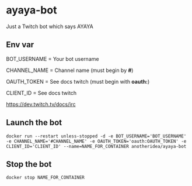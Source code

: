 # ayaya-bot
Just a Twitch bot which says AYAYA


## Env var
BOT_USERNAME = Your bot username

CHANNEL_NAME = Channel name (must begin by **#**)

OAUTH_TOKEN = See docs twitch (must begin with **oauth:**)

CLIENT_ID = See docs twitch

https://dev.twitch.tv/docs/irc

## Launch the bot
`docker run --restart unless-stopped -d -e BOT_USERNAME='BOT_USERNAME' -e CHANNEL_NAME='#CHANNEL_NAME' -e OAUTH_TOKEN='oauth:OAUTH_TOKEN' -e CLIENT_ID='CLIENT_ID' --name=NAME_FOR_CONTAINER anotheridea/ayaya-bot`

## Stop the bot
`docker stop NAME_FOR_CONTAINER`
